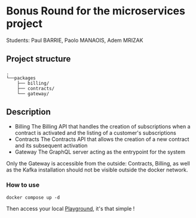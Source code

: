 # Bonus Round for the microservices project  
Students: Paul BARRIE, Paolo MANAOIS, Adem MRIZAK  

## Project structure
```
.
└──packages
    ├── billing/
    ├── contracts/
    └── gateway/
```  
## Description  
+ Billing 
The Billing API that handles the creation of subscriptions when a contract is activated and the listing of a customer's subscriptions  
+ Contracts
The Contracts API that allows the creation of a new contract and its subsequent activation
+ Gateway
The GraphQL server acting as the entrypoint for the system  

Only the Gateway is accessible from the outside: Contracts, Billing, as well as the Kafka installation should not be visible outside the docker network.

### How to use  
```
docker compose up -d
``` 
Then access your local [Playground](http://localhost:8000/graphql), it's that simple !

